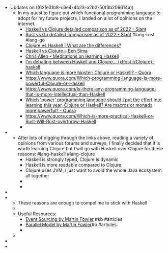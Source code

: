 - Updates on ((62fe31b8-c6e4-4b23-a2b3-50f3b209614a))
	- In my quest to figure out which functional programming language to adopt for my future projects, I landed on a lot of opinions on the internet.
		- [Haskell vs Clojure detailed comparison as of 2022 - Slant](https://www.slant.co/versus/1537/1538/~haskell_vs_clojure)
		- [Rust vs Go detailed comparison as of 2022 - Slant](https://www.slant.co/versus/5522/126/~rust_vs_go) #lang-rust #lang-go
		- [Clojure vs Haskell | What are the differences?](https://stackshare.io/stackups/clojure-vs-haskell)
		- [Haskell vs Clojure – Ben Sima](https://bensima.com/2017/08/haskell-vs-clojure/)
		- [Chris Allen -  Meditations on learning Haskell](https://bitemyapp.com/blog/meditations-on-learning-haskell/)
		- [I’m debating between Haskell and Clojure... (xPost r/Clojure) : haskell](https://www.reddit.com/r/haskell/comments/2mr7ks/comment/cm75b93/)
		- [Which language is more hipster: Clojure or Haskell? - Quora](https://www.quora.com/Which-language-is-more-hipster-Clojure-or-Haskell?share=1)
		- https://www.quora.com/Which-programming-language-is-more-powerful-Clojure-or-Haskell
		- https://www.quora.com/Is-there-any-programming-language-that-is-more-intellectual-than-Haskell
		- [Which 'power' programming language should I put the effort into learning this year, Clojure or Haskell? Are macros or monads more powerful? - Quora](https://www.quora.com/Which-power-programming-language-should-I-put-the-effort-into-learning-this-year-Clojure-or-Haskell-Are-macros-or-monads-more-powerful)
		- https://www.quora.com/Which-is-more-practical-Haskell-or-Rust-Will-Rust-overthrow-Haskell
		-
-
	- After lots of digging through the links above, reading a variety of opinions from various forums and surveys, I finally decided that  it is worth learning Clojure but I will go with Haskell over Clojure for these reasons: #lang-haskell #lang-clojure
		- Haskell is strongly typed, Clojure is dynamic
		- Haskell is more readable compared to Clojure
		- Clojure uses JVM, I just want to avoid the whole Java ecosystem all together
		-
		-
-
-
	- These reasons are enough to compel me to stick with Haskell
	-
	- Useful Resources:
		- [Event Sourcing  by Martin Fowler](https://martinfowler.com/eaaDev/EventSourcing.html) #kb #articles
		- [Parallel Model by Martin Fowler](https://martinfowler.com/eaaDev/ParallelModel.html)#b #articles
		-
	-
-
-